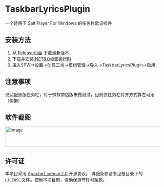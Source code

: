 # TaskbarLyricsPlugin
一个适用于 Salt Player For Windows 的任务栏歌词插件
## 安装方法
1. 从 [Release页面](https://github.com/zmxlsss666/TaskbarLyricsPlugin/releases) 下载最新版本
2. 下载并安装[.NET8.0桌面运行时](https://aka.ms/dotnet-core-applaunch?framework=Microsoft.NETCore.App&framework_version=8.0.0&arch=x86&rid=win10-x86&gui=true)
3.  进入SPW→设置→创意工坊→模组管理→导入→TaskbarLyricsPlugin→启用

## 注意事项
仅适配原版任务栏，对于微软商店版未做测试，目前仅任务栏对齐方式靠左可用（偷懒）
## 软件截图
<img width="525" height="66" alt="image" src="https://github.com/user-attachments/assets/c2459aee-bb65-461a-9b5a-c852125bc02c" />

## 许可证
本项目采用 [Apache License 2.0](LICENSE) 开源协议。
详细条款请参见根目录下的 `LICENSE` 文件。使用本项目前，请确保遵守许可条款。
